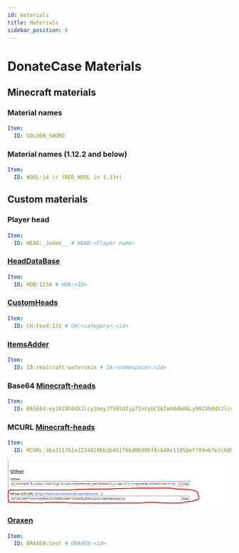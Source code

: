 ```yaml
---
id: materials
title: Materials
sidebar_position: 6
---
```


# DonateCase Materials
## Minecraft materials
### Material names
```yml
Item:
  ID: GOLDEN_SWORD
```
### Material names (1.12.2 and below)
```yml
Item:
  ID: WOOL:14 // (RED_WOOL in 1.13+)
```
## Custom materials
### Player head
```yml
Item:
  ID: HEAD:_Jodex__ # HEAD:<Player name>
```
### [HeadDataBase](https://www.spigotmc.org/resources/head-database.14280/)
```yml
Item:
  ID: HDB:1234 # HDB:<ID>
```
### [CustomHeads](https://www.spigotmc.org/resources/custom-heads-1-8-1-19-2.29057/)
```yml
Item:
  ID: CH:Food:131 # CH:<category>:<id>
```

### [ItemsAdder](https://www.spigotmc.org/resources/%E2%9C%A8itemsadder%E2%AD%90emotes-mobs-items-armors-hud-gui-emojis-blocks-wings-hats-liquids.73355/)
```yml
Item:
  ID: IA:realcraft:waterskin # IA:<namespace>:<id>
```
### Base64 [Minecraft-heads](https://minecraft-heads.com/)
```yml
Item:
  ID: BASE64:eyJ0ZXh0dXJlcyI6eyJTS0lOIjp7InVybCI6Imh0dHA6Ly90ZXh0dXJlcy5taW5lY3JhZnQubmV0L3RleHR1cmUvNDY3YzVlOGMzYTIwOGRhN2Y3ODBiMzQwY2VmMjI2NDJkNTVlMDA0NzJkMzY5M2IzNDg2ZDcxNDVkNDk5NzBiYiJ9fX0= #BASE64:<value>
```
### MCURL [Minecraft-heads](https://minecraft-heads.com/)
```yml
Item:
  ID: MCURL:3ba311761e3234810bb2b451f6bd0b506f8cb48e1195bef784eb7e2c6095d277 #MCURL:<texture-id> (Minecraft-URL)
```
![Example MCURL](../assets/base64.png)

### [Oraxen](https://www.spigotmc.org/resources/%E2%98%84%EF%B8%8F-oraxen-custom-items-blocks-emotes-furniture-resourcepack-and-gui-1-18-1-21.72448/)
```yml
Item:
  ID: ORAXEN:test # ORAXEN:<id>
```